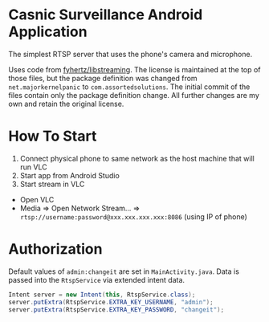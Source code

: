 # Casnic Surveillance Android Application

The simplest RTSP server that uses the phone's camera and microphone.

Uses code from [fyhertz/libstreaming](https://github.com/fyhertz/libstreaming). The license is maintained at the top of those files, but the package definition was changed from `net.majorkernelpanic` to `com.assortedsolutions`. The initial commit of the files contain only the package definition change. All further changes are my own and retain the original license.

# How To Start

1. Connect physical phone to same network as the host machine that will run VLC
1. Start app from Android Studio
1. Start stream in VLC
  - Open VLC
  - Media => Open Network Stream... => `rtsp://username:password@xxx.xxx.xxx.xxx:8086` (using IP of phone)

# Authorization

Default values of `admin:changeit` are set in `MainActivity.java`. Data is passed into the `RtspService` via extended intent data.

```java
Intent server = new Intent(this, RtspService.class);
server.putExtra(RtspService.EXTRA_KEY_USERNAME, "admin");
server.putExtra(RtspService.EXTRA_KEY_PASSWORD, "changeit");
```
